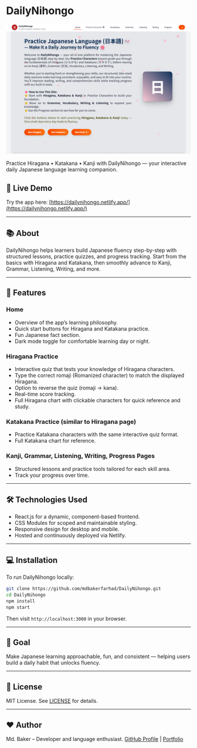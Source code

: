 # DailyNihongo

![DailyNihongo Logo](https://raw.githubusercontent.com/mdbakerfarhad/Baker/refs/heads/main/Baker/DailyNihongo.png)

Practice Hiragana • Katakana • Kanji with DailyNihongo — your interactive daily Japanese language learning companion.

## 🚀 Live Demo

Try the app here: [https://dailynihongo.netlify.app/](https://dailynihongo.netlify.app/)

---

## 📚 About

DailyNihongo helps learners build Japanese fluency step-by-step with structured lessons, practice quizzes, and progress tracking. Start from the basics with Hiragana and Katakana, then smoothly advance to Kanji, Grammar, Listening, Writing, and more.

---

## 🧩 Features

### Home

* Overview of the app’s learning philosophy.
* Quick start buttons for Hiragana and Katakana practice.
* Fun Japanese fact section.
* Dark mode toggle for comfortable learning day or night.

### Hiragana Practice

* Interactive quiz that tests your knowledge of Hiragana characters.
* Type the correct romaji (Romanized character) to match the displayed Hiragana.
* Option to reverse the quiz (romaji → kana).
* Real-time score tracking.
* Full Hiragana chart with clickable characters for quick reference and study.

### Katakana Practice (similar to Hiragana page)

* Practice Katakana characters with the same interactive quiz format.
* Full Katakana chart for reference.

### Kanji, Grammar, Listening, Writing, Progress Pages

* Structured lessons and practice tools tailored for each skill area.
* Track your progress over time.

---

## 🛠️ Technologies Used

* React.js for a dynamic, component-based frontend.
* CSS Modules for scoped and maintainable styling.
* Responsive design for desktop and mobile.
* Hosted and continuously deployed via Netlify.

---

## 💻 Installation

To run DailyNihongo locally:

```bash
git clone https://github.com/mdbakerfarhad/DailyNihongo.git
cd DailyNihongo
npm install
npm start
```

Then visit `http://localhost:3000` in your browser.

---

## 🎯 Goal

Make Japanese learning approachable, fun, and consistent — helping users build a daily habit that unlocks fluency.

---

## 📄 License

MIT License. See [LICENSE](LICENSE) for details.

---

## ❤️ Author

Md. Baker – Developer and language enthusiast.
[GitHub Profile](https://github.com/mdbakerfarhad) | [Portfolio](https://mdbaker.vercel.app)


